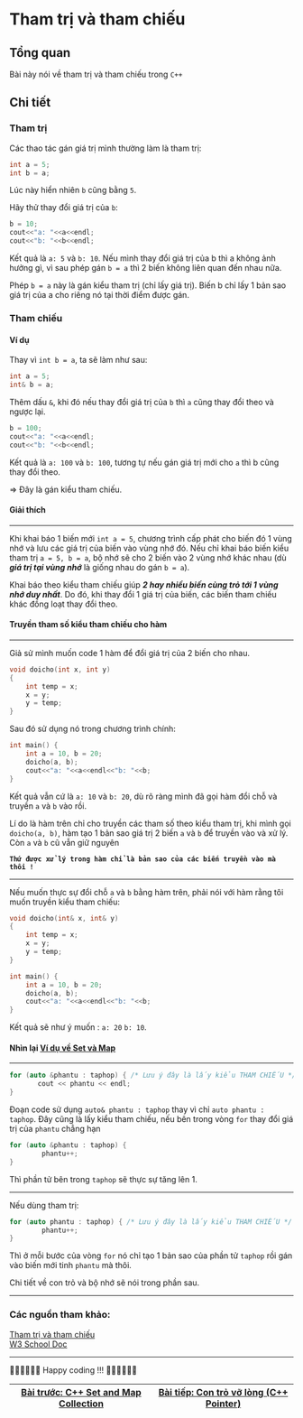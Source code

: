  

Tham trị và tham chiếu
==========================

Tổng quan
---------

Bài này nói về tham trị và tham chiếu trong `C++`

Chi tiết
---------

### Tham trị

Các thao tác gán giá trị mình thường làm là tham trị:

```cpp
int a = 5;
int b = a;
```

Lúc này hiển nhiên `b` cũng bằng `5`.

Hãy thử thay đổi giá trị của `b`: 
```cpp
b = 10;
cout<<"a: "<<a<<endl;
cout<<"b: "<<b<<endl;
```

Kết quả là `a: 5` và `b: 10`. Nếu mình thay đổi giá trị của b thì a không ảnh hưởng gì, vì sau phép gán `b = a` thì 2 biến không liên quan đến nhau nữa.

Phép `b = a` này là gán kiểu tham trị (chỉ lấy giá trị). Biến b chỉ lấy 1 bản sao giá trị của a cho riêng nó tại thời điểm được gán.

### Tham chiếu

#### Ví dụ

Thay vì `int b = a`, ta sẽ làm như sau:
```cpp
int a = 5;
int& b = a;
```

Thêm dấu `&`, khi đó nếu thay đổi giá trị của `b` thì `a` cũng thay đổi theo và ngược lại.

```cpp
b = 100;
cout<<"a: "<<a<<endl;
cout<<"b: "<<b<<endl;
```

Kết quả là `a: 100` và `b: 100`, tương tự nếu gán giá trị mới cho `a` thì b cũng thay đổi theo.

=> Đây là gán kiểu tham chiếu.

#### Giải thích
***
Khi khai báo 1 biến mới `int a = 5`, chương trình cấp phát cho biến đó 1 vùng nhớ và lưu các giá trị của biến vào vùng nhớ đó. Nếu chỉ khai báo biến kiểu tham trị `a = 5, b = a`, bộ nhớ sẽ cho 2 biến vào 2 vùng nhớ khác nhau (dù ***giá trị tại vùng nhớ*** là giống nhau do gán `b = a`).

Khai báo theo kiểu tham chiếu giúp ***2 hay nhiều biến cùng trỏ tới 1 vùng nhớ duy nhất***. Do đó, khi thay đổi 1 giá trị của biến, các biến tham chiếu khác đồng loạt thay đổi theo.

#### Truyền tham số kiểu tham chiếu cho hàm
***
Giả sử mình muốn code 1 hàm để đổi giá trị của 2 biến cho nhau.
```cpp
void doicho(int x, int y)
{
    int temp = x;
    x = y;
    y = temp;
}
```
Sau đó sử dụng nó trong chương trình chính:

```cpp
int main() {
    int a = 10, b = 20;
    doicho(a, b);
    cout<<"a: "<<a<<endl<<"b: "<<b;
}
```

Kết quả vẫn cứ là `a: 10` và `b: 20`, dù rõ ràng mình đã gọi hàm đổi chỗ và truyền `a` và `b` vào rồi.

Lí do là hàm trên chỉ cho truyền các tham số theo kiểu tham trị, khi mình gọi `doicho(a, b)`, hàm tạo 1 bản sao giá trị 2 biến `a` và `b` để truyền vào và xử lý. Còn `a` và `b` cũ vẫn giữ nguyên

**`Thứ được xử lý trong hàm chỉ là bản sao của các biến truyền vào mà thôi !`**
 *** 
Nếu muốn thực sự đổi chỗ `a` và `b` bằng hàm trên, phải nói với hàm rằng tôi muốn truyền kiểu tham chiếu:

```cpp
void doicho(int& x, int& y)
{
    int temp = x;
    x = y;
    y = temp;
}

int main() {
    int a = 10, b = 20;
    doicho(a, b); 
    cout<<"a: "<<a<<endl<<"b: "<<b;
}
```

Kết quả sẽ như ý muốn : `a: 20` `b: 10`.

#### Nhìn lại [Ví dụ về Set và Map](part1.md)
***
 ```cpp
 for (auto &phantu : taphop) { /* Lưu ý đây là lấy kiểu THAM CHIẾU */ 
        cout << phantu << endl;
} 
 ```
Đoạn code sử dụng `auto& phantu : taphop` thay vì chỉ `auto phantu : taphop`. Đây cũng là lấy kiểu tham chiếu, nếu bên trong vòng `for` thay đổi giá trị của `phantu` chẳng hạn

```cpp
for (auto &phantu : taphop) { 
        phantu++;
} 
```

Thì phần tử bên trong `taphop` sẽ thực sự tăng lên 1.
***

Nếu dùng tham trị:
```cpp
for (auto phantu : taphop) { /* Lưu ý đây là lấy kiểu THAM CHIẾU */ 
        phantu++;
} 
```

Thì ở mỗi bước của vòng `for` nó chỉ tạo 1 bản sao của phần tử `taphop` rồi gán vào biến mới tinh `phantu` mà thôi.

Chi tiết về con trỏ và bộ nhớ sẽ nói trong phần sau.
  
* * *

### Các nguồn tham khảo:

[Tham trị và tham chiếu](https://howkteam.vn/course/khoa-hoc-lap-trinh-c-can-ban/bien-tham-chieu-trong-creference-variables-2790)  
[W3 School Doc](https://www.w3schools.com/cpp/cpp_references.asp)

* * *

🧑‍💻🧑‍💻🧑‍💻 Happy coding !!! 🧑‍💻🧑‍💻🧑‍💻

| [Bài trước: C++ Set and Map Collection](part1.md)  | [Bài tiếp: Con trỏ vỡ lòng (C++ Pointer)](part3.md) |
| ------------- | ------------- |
